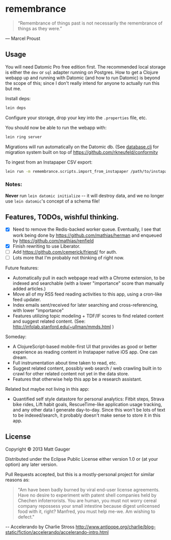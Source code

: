 # remembrance

> “Remembrance of things past is not necessarily the remembrance of things as they were.”

&mdash; Marcel Proust

## Usage

You will need Datomic Pro free edition first. The recommended local storage is either the `dev` or `sql` adapter running on Postgres. How to get a Clojure webapp up and running with Datomic (and how to run Datomic) is beyond the scope of this; since I don't really intend for anyone to actually run this but me.

Install deps:

```bash
lein deps
```

Configure your storage, drop your key into the `.properties` file, etc.

You should now be able to run the webapp with:

```bash
lein ring server
```

Migrations will run automatically on the Datomic db. (See [database.clj](https://github.com/mathias/remembrance/blob/fa798b24783688b5568b2cb78c80854e3ae8cdbf/src/clj/remembrance/database.clj) for migration system built on top of https://github.com/rkneufeld/conformity

To ingest from an Instapaper CSV export:

```bash
lein run -m remembrance.scripts.import_from_instapaper /path/to/instapaper-export.csv
```

### Notes:

**Never** run `lein datomic initialize` -- it will destroy data, and we no longer use `lein datomic`'s concept of a schema file!

## Features, TODOs, wishful thinking.

- [x] Need to remove the Redis-backed worker queue. Eventually, I see that work being done by https://github.com/mathias/herman and enqueued by https://github.com/mathias/renfield
- [x] Finish rewriting to use Liberator.
- [ ] Add https://github.com/cemerick/friend/ for auth.
- [ ] Lots more that I'm probably not thinking of right now.

Future features:

* Automatically pull in each webpage read with a Chrome extension, to be indexed and searchable (with a lower "importance" score than manually added articles.)
* Move all of my RSS feed reading activities to this app, using a cron-like feed updater.
* Index emails sent/received for later searching and cross-referencing, with lower "importance"
* Features utilizing topic modeling + TDF/IF scores to find related content and suggest related content. (See: http://infolab.stanford.edu/~ullman/mmds.html )

Someday:

* A ClojureScript-based mobile-first UI that provides as good or better experience as reading content in Instapaper native iOS app. One can dream.
* Full instrumentation about time taken to read, etc.
* Suggest related content, possibly web search / web crawling built in to crawl for other related content not yet in the data store.
* Features that otherwise help this app be a research assistant.

Related but maybe not living in this app:

* Quantified self style datastore for personal analytics: Fitbit steps, Strava bike rides, Lift habit goals, RescueTime-like application usage tracking, and any other data I generate day-to-day. Since this won't be lots of text to be indexed/search, it probably doesn't make sense to store it in this app.

## License

Copyright © 2013 Matt Gauger

Distributed under the Eclipse Public License either version 1.0 or (at
your option) any later version.

Pull Requests accepted, but this is a mostly-personal project for similar reasons as:

> "Am have been badly burned by viral end-user license agreements. Have no desire to experiment with patent shell companies held by Chechen infoterrorists. You are human, you must not worry cereal company repossess your small intestine because digest unlicensed food with it, right? Manfred, you must help me-we. Am wishing to defect."

-- Accelerando by Charlie Stross <http://www.antipope.org/charlie/blog-static/fiction/accelerando/accelerando-intro.html>

